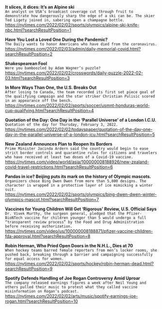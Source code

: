 **It slices, it dices: It’s an Alpine ski**\
`An analyst on USA’s broadcast coverage cut through fruit to demonstrate how dangerously sharp the edge of a ski can be. The skier Ted Ligety joined in, sabering open a champagne bottle.`\
https://nytimes.com/2022/02/02/sports/olympics/alpine-ski-knife-nbc.html?searchResultPosition=1

**Have You Lost a Loved One During the Pandemic?**\
`The Daily wants to honor Americans who have died from the coronavirus.`\
https://nytimes.com/2022/02/03/admin/daily-memorial-covid.html?searchResultPosition=2

**Shakespearean Fool**\
`Were you bamboozled by Adam Wagner’s puzzle?`\
https://nytimes.com/2022/02/02/crosswords/daily-puzzle-2022-02-03.html?searchResultPosition=3

**In More Ways Than One, the U.S. Breaks Out**\
`After losing to Canada, the team recorded its first set piece goal of the qualifying campaign and the star striker Christian Pulisic scored in an appearance off the bench.`\
https://nytimes.com/2022/02/02/sports/soccer/usmnt-honduras-world-cup-qualifying.html?searchResultPosition=4

**Quotation of the Day: One Day in the ‘Parallel Universe’ of a London I.C.U.**\
`Quotation of the day for Thursday, February 3, 2022.`\
https://nytimes.com/2022/02/02/todayspaper/quotation-of-the-day-one-day-in-the-parallel-universe-of-a-london-icu.html?searchResultPosition=5

**New Zealand Announces Plan to Reopen Its Borders**\
`Prime Minister Jacinda Ardern said the country would begin to ease strict border controls and quarantine rules for citizens and travelers who have received at least two doses of a Covid-19 vaccine.`\
https://nytimes.com/video/world/asia/100000008188926/new-zealand-covid-travel-restrictions.html?searchResultPosition=6

**Pandas in ice? Beijing puts its mark on the history of Olympic mascots.**\
`Organizers chose Bing Dwen Dwen from more than 5,800 designs. The character is wrapped in a protective layer of ice mimicking a winter suit.`\
https://nytimes.com/2022/02/02/sports/olympics/bing-dwen-dwen-winter-olympics-mascot.html?searchResultPosition=7

**Vaccines for Young Children Will Get ‘Rigorous’ Review, U.S. Official Says**\
`Dr. Vivek Murthy, the surgeon general, pledged that the Pfizer-BioNTech vaccine for children younger than 5 would undergo a full “transparent review process” by the Food and Drug Administration before receiving authorization.`\
https://nytimes.com/video/us/100000008188871/pfizer-vaccine-children-fda-approval.html?searchResultPosition=8

**Robin Herman, Who Pried Open Doors in the N.H.L., Dies at 70**\
`When hockey teams barred female reporters from men’s locker rooms, she pushed back, breaking through a barrier and campaigning successfully for equal access for women.`\
https://nytimes.com/2022/02/02/sports/hockey/robin-herman-dead.html?searchResultPosition=9

**Spotify Defends Handling of Joe Rogan Controversy Amid Uproar**\
`The company released earnings figures a week after Neil Young and others pulled their music to protest what they called vaccine misinformation on Rogan’s podcast.`\
https://nytimes.com/2022/02/02/arts/music/spotify-earnings-joe-rogan.html?searchResultPosition=10

